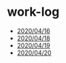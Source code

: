 # work-log

- [2020/04/16](https://github.com/ston0538/work-log/blob/master/2020/4/16.md)
- [2020/04/18](https://github.com/ston0538/work-log/blob/master/2020/4/18.md)
- [2020/04/19](https://github.com/ston0538/work-log/blob/master/2020/4/19.md)
- [2020/04/20](https://github.com/ston0538/work-log/blob/master/2020/4/20.md)
